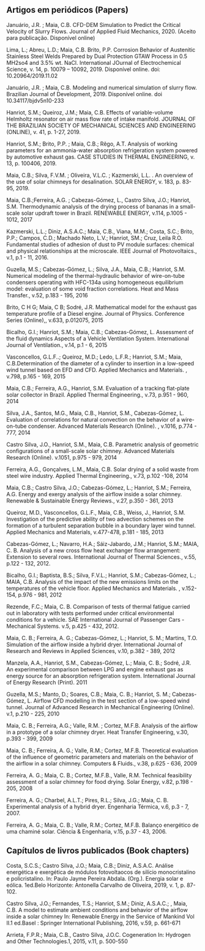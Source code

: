 ## **Artigos em periódicos (Papers)**

Januário, J.R. ; Maia, C.B. CFD-DEM Simulation to Predict the Critical Velocity of Slurry Flows. Journal of Applied Fluid Mechanics, 2020. (Aceito para publicação. Disponível online)

Lima, L.; Abreu, L.D.; Maia, C.B. Brito, P.P. Corrosion Behavior of Austenitic Stainless Steel Welds Prepared by Dual Protection GTAW Process in 0.5 MH2so4 and 3.5% wt. NaCl. International JOurnal of Electrochemical Science, v. 14, p. 10079 – 10092, 2019. Disponível online.  doi: 10.20964/2019.11.02

Januário, J.R. ; Maia, C.B. Modeling and numerical simulation of slurry flow. Brazilian Journal of Development, 2019. Disponível online. doi 10.34117/bjdv5n10-233

Hanriot, S.M.; Queiroz, J.M.; Maia, C.B. Effects of variable-volume Helmholtz resonator on air mass flow rate of intake manifold. JOURNAL OF THE BRAZILIAN SOCIETY OF MECHANICAL SCIENCES AND ENGINEERING (ONLINE), v. 41, p. 1-27, 2019.

Hanriot, S.M.; Brito, P.P. ; Maia, C.B.; Rêgo, A.T. Analysis of working parameters for an ammonia-water absorption refrigeration system powered by automotive exhaust gas. CASE STUDIES IN THERMAL ENGINEERING, v. 13, p. 100406, 2019.

Maia, C.B.; Silva, F.V.M. ; Oliveira, V.L.C. ; Kazmerski, L.L. . An overview of the use of solar chimneys for desalination. SOLAR ENERGY, v. 183, p. 83-95, 2019.

Maia, C.B.;Ferreira, A.G. ; Cabezas-Gómez, L., Castro Silva, J.O.; Hanriot, S.M. Thermodynamic analysis of the drying process of bananas in a small-scale solar updraft tower in Brazil. RENEWABLE ENERGY, v.114, p.1005 - 1012, 2017

Kazmerski, L.L.; Diniz, A.S.A.C.; Maia, C.B., Viana, M.M.; Costa, S.C.; Brito, P.P.; Campos, C.D.; Machado Neto, L.V.; Hanriot, SM.; Cruz, Leila R.O. Fundamental studies of adhesion of dust to PV module surfaces: chemical and physical relationships at the microscale. IEEE Journal of Photovoltaics., v.1, p.1 - 11, 2016.

Guzella, M.S.; Cabezas-Gómez, L.; Silva, J.A., Maia, C.B.; Hanriot, S.M. Numerical modeling of the thermal-hydraulic behavior of wire-on-tube condensers operating with HFC-134a using homogeneous equilibrium model: evaluation of some void fraction correlations. Heat and Mass Transfer., v.52, p.183 - 195, 2016

Brito, C H G; Maia, C B; Sodré, J.R. Mathematical model for the exhaust gas temperature profile of a Diesel engine. Journal of Physics. Conference Series (Online),, v.633, p.012075, 2015

Bicalho, G.I.; Hanriot, S.M.; Maia, C.B.; Cabezas-Gómez, L. Assessment of the fluid dynamics Aspects of a Vehicle Ventilation System. International Journal of Ventilation., v.14, p.1 - 6, 2015

Vasconcellos, G.L.F..; Queiroz, M.D.; Ledo, L.F.R.; Hanriot, S.M.; Maia, C.B.Determination of the diameter of a cylinder to insertion in a low-speed wind tunnel based on EFD and CFD. Applied Mechanics and Materials. , v.798, p.165 - 169, 2015

Maia, C.B.; Ferreira, A.G., Hanriot, S.M. Evaluation of a tracking flat-plate solar collector in Brazil. Applied Thermal Engineering., v.73, p.951 - 960, 2014

Silva, J.A., Santos, M.G., Maia, C.B., Hanriot, S.M., Cabezas-Gómez, L. Evaluation of correlations for natural convection on the behavior of a wire-on-tube condenser. Advanced Materials Research (Online). , v.1016, p.774 - 777, 2014

Castro Silva, J.O., Hanriot, S.M., Maia, C.B. Parametric analysis of geometric configurations of a small-scale solar chimney. Advanced Materials Research (Online). v.1051, p.975 - 979, 2014

Ferreira, A.G., Gonçalves, L.M., Maia, C.B. Solar drying of a solid waste from steel wire industry. Applied Thermal Engineering., v.73, p.102 -108, 2014

Maia, C.B.; Castro Silva, J.O.; Cabezas-Gómez, L.; Hanriot, S.M.; Ferreira, A.G. Energy and exergy analysis of the airflow inside a solar chimney. Renewable & Sustainable Energy Reviews., v.27, p.350 - 361, 2013

Queiroz, M.D., Vasconcellos, G.L.F., Maia, C.B., Weiss, J., Hanriot, S.M. Investigation of the predictive ability of two advection schemes on the formation of a turbulent separation bubble in a boundary layer wind tunnel. Applied Mechanics and Materials, v.477-478, p.181 - 185, 2013

Cabezas-Gómez, L.; Navarro, H.A.; Sáiz-Jabardo, J.M.; Hanriot, S.M.; MAIA, C. B. Analysis of a new cross flow heat exchanger flow arrangement: Extension to several rows. International Journal of Thermal Sciences., v.55, p.122 - 132, 2012.

Bicalho, G.I.; Baptista, B.S.; Silva, F.V.L.; Hanriot, S.M.; Cabezas-Gómez, L.; MAIA, C.B. Analysis of the impact of the new emissions limits on the temperatures of the vehicle floor. Applied Mechanics and Materials. , v.152-154, p.976 - 981, 2012

Rezende, F.C.; Maia, C. B. Comparison of tests of thermal fatigue carried out in laboratory with tests performed under critical environmental conditions for a vehicle. SAE International Journal of Passenger Cars - Mechanical Systems. v.5, p.425 - 432, 2012.

Maia, C. B.; Ferreira, A. G.; Cabezas-Gómez, L.; Hanriot, S. M.; Martins, T.O. Simulation of the airflow inside a hybrid dryer. International Journal of Research and Reviews in Applied Sciences, v.10, p.382 - 389, 2012

Manzela, A.A., Hanriot, S.M., Cabezas-Gómez, L.; Maia, C. B.; Sodré, J.R. An experimental comparison between LPG and engine exhaust gas as energy source for an absorption refrigeration system. International Journal of Energy Research (Print). 2011

Guzella, M.S.; Manto, D.; Soares, C.B.; Maia, C. B.; Hanriot, S. M.; Cabezas-Gómez, L. Airflow CFD modelling in the test section of a low-speed wind tunnel. Journal of Advanced Research in Mechanical Engineering (Online). v.1, p.210 - 225, 2010

Maia, C. B.; Ferreira, A.G.; Valle, R.M. ; Cortez, M.F.B. Analysis of the airflow in a prototype of a solar chimney dryer. Heat Transfer Engineering, v.30, p.393 - 399, 2009

Maia, C. B.; Ferreira, A. G.; Valle, R.M.; Cortez, M.F.B. Theoretical evaluation of the influence of geometric parameters and materials on the behavior of the airflow in a solar chimney. Computers & Fluids., v.38, p.625 - 636, 2009

Ferreira, A. G.; Maia, C. B.; Cortez, M.F.B., Valle, R.M. Technical feasibility assessment of a solar chimney for food drying. Solar Energy, v.82, p.198 - 205, 2008

Ferreira, A. G.; Charbel, A.L.T.; Pires, R.L.; Silva, J.G.; Maia, C. B. Experimental analysis of a hybrid dryer. Engenharia Térmica, v.6, p.3 - 7, 2007.

Ferreira, A. G.; Maia, C. B.; Valle, R.M.; Cortez, M.F.B. Balanço energético de uma chaminé solar. Ciência & Engenharia, v.15, p.37 - 43, 2006.

## **Capítulos de livros publicados (Book chapters)**

Costa, S.C.S.; Castro Silva, J.O.; Maia, C.B.; Diniz, A.S.A.C. Análise energética e exergética de módulos fotovoltaocos de silício monocristalino e policristalino. In: Paulo Jayme Pereira Abdala. (Org.). Energia solar e eólica. 1ed.Belo Horizonte: Antonella Carvalho de Oliveira, 2019, v. 1, p. 87-102.

Castro Silva, J.O.; Fernandes, T.S.; Hanriot, S.M.; Diniz, A.S.A.C.; , Maia, C.B. A model to estimate ambient conditions and behavior of the airflow inside a solar chimney In: Renewable Energy in the Service of Mankind Vol II.1 ed.Basel : Springer International Publishing, 2016, v.59, p. 661-671

Arrieta, F.P.R.; Maia, C.B., Castro Silva, J.O.C. Cogeneration In: Hydrogen and Other Technologies.1, 2015, v.11, p. 500-550
